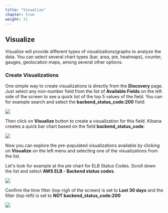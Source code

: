 ```yaml
---
title: "Visualize"
chapter: true
weight: 31
---
```


## Visualize

Visualize will provide different types of visualizations/graphs to analyze the data. You can select several chart types (bar, area, pie, heatmaps), counter, gauges, geolocation maps, among several other options. 

### Create Visualizations

One simple way to create visualizations is directly from the **Discovery** page. Just select any non-number field from the list of **Available Fields** on the left side of the screen to see a quick list of the top 5 values of the field.
You can for example search and select the **backend\_status\_code:200** field:

![](/images/analytics/quick_visualize.jpg)

Then click on **Visualize** button to create a visualization for this field. Kibana creates a quick bar chart based on the field **backend\_status\_code**:

![](/images/analytics/quickvisualization.jpg)

Now you can explore the pre-populated visualizations available by clicking on **Visualize** on the left menu and selecting one of the visualizations from the list. 

Let's look for example at the pie chart for ELB Status Codes. Scroll down the list and select  **AWS ELB - Backend status codes**. 

![](/images/analytics/openvisualization.jpg)

Confirm the time filter (top-righ of the screen) is set to **Last 30 days** and the filter (top-left) is set to **NOT backend\_status\_code:200**

![](/images/analytics/filtervisualization.jpg)